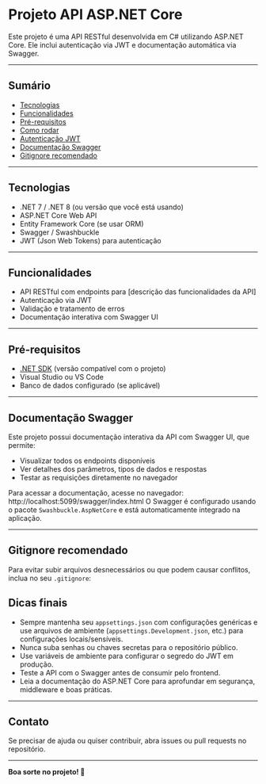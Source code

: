 # Projeto API ASP.NET Core

Este projeto é uma API RESTful desenvolvida em C# utilizando ASP.NET Core. Ele inclui autenticação via JWT e documentação automática via Swagger.

---

## Sumário

- [Tecnologias](#tecnologias)  
- [Funcionalidades](#funcionalidades)  
- [Pré-requisitos](#pré-requisitos)  
- [Como rodar](#como-rodar)  
- [Autenticação JWT](#autenticação-jwt)  
- [Documentação Swagger](#documentação-swagger)  
- [Gitignore recomendado](#gitignore-recomendado)  

---

## Tecnologias

- .NET 7 / .NET 8 (ou versão que você está usando)  
- ASP.NET Core Web API  
- Entity Framework Core (se usar ORM)  
- Swagger / Swashbuckle  
- JWT (Json Web Tokens) para autenticação  

---

## Funcionalidades

- API RESTful com endpoints para [descrição das funcionalidades da API]  
- Autenticação via JWT  
- Validação e tratamento de erros  
- Documentação interativa com Swagger UI  

---

## Pré-requisitos

- [.NET SDK](https://dotnet.microsoft.com/download) (versão compatível com o projeto)  
- Visual Studio ou VS Code  
- Banco de dados configurado (se aplicável)  

---

## Documentação Swagger

Este projeto possui documentação interativa da API com Swagger UI, que permite:

- Visualizar todos os endpoints disponíveis  
- Ver detalhes dos parâmetros, tipos de dados e respostas  
- Testar as requisições diretamente no navegador  

Para acessar a documentação, acesse no navegador:
http://localhost:5099/swagger/index.html
O Swagger é configurado usando o pacote `Swashbuckle.AspNetCore` e está automaticamente integrado na aplicação.

---

## Gitignore recomendado

Para evitar subir arquivos desnecessários ou que podem causar conflitos, inclua no seu `.gitignore`:
## Dicas finais

- Sempre mantenha seu `appsettings.json` com configurações genéricas e use arquivos de ambiente (`appsettings.Development.json`, etc.) para configurações locais/sensíveis.  
- Nunca suba senhas ou chaves secretas para o repositório público.  
- Use variáveis de ambiente para configurar o segredo do JWT em produção.  
- Teste a API com o Swagger antes de consumir pelo frontend.  
- Leia a documentação do ASP.NET Core para aprofundar em segurança, middleware e boas práticas.  

---

## Contato

Se precisar de ajuda ou quiser contribuir, abra issues ou pull requests no repositório.

---

**Boa sorte no projeto! 🚀**
